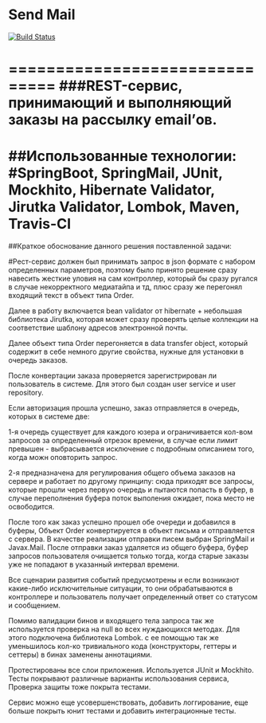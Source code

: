 Send Mail
===============================

[![Build Status](https://travis-ci.org/yuriikovalchuk/SendMail.svg?branch=master)](https://travis-ci.org/yuriikovalchuk/SendMail)

===============================
###REST-сервис, принимающий и выполняющий заказы на рассылку email’ов.
===============================
##Использованные технологии:
#SpringBoot, SpringMail, JUnit, Mockhito, Hibernate Validator, Jirutka Validator, Lombok, Maven, Travis-CI
===============================
##Краткое обоснование данного решения поставленной задачи:

#Рест-сервис должен был принимать запрос в json формате с набором определенных параметров,
поэтому было принято решение сразу навесить жесткие уловия на сам контроллер,
который бы сразу ругался в случае некорректного медиатайпа и тд, плюс сразу же перегонял входящий текст в объект типа Order.

Далее в работу включается bean validator от hibernate + небольшая библиотека Jirutka,
которая может сразу проверять целые коллекции на соответствие шаблону адресов электронной почты.

Далее объект типа Order перегоняется в data transfer object, который содержит в себе немного другие свойства,
нужные для установки в очередь заказов.

После конвертации заказа проверяется зарегистрирован ли пользователь в системе.
Для этого был создан user service и user repository.

Если авторизация прошла успешно, заказ отправляется в очередь, которых в системе две:

1-я очередь существует для каждого юзера и ограничивается кол-вом запросов за определенный отрезок времени,
в случае если лимит превышен - выбрасывается исключение с подробным описанием того, когда можн оповторить запрос.

2-я предназначена для регулирования общего объема заказов на сервере и работает по другому принципу:
сюда приходят все запросы, которые прошли через первую очередь и пытаются попасть в буфер,
в случае переполнения буфера поток выполения ожидает, пока место не освободится.

После того как заказ успешно прошел обе очереди и добавился в буферы, Объект Order конвертируется в объект письма
и отправляется с сервера. В качестве реализации отправки писем выбран SpringMail и Javax.Mail.
После отправки заказ удаляется из общего буфера, буфер запросов пользователя очищается только тогда,
когда старые заказы уже не попадают в указанный интервал времени.

Все сценарии развития событий предусмотрены и если возникают какие-либо исключительные ситуации,
то они обрабатываются в контроллере и пользователь получает определенный ответ со статусом и сообщением.

Помимо валидации бинов и входящего тела запроса так же используется проверка на null во всех нуждающихся
методах. Для этого подключена библиотека Lombok. с ее помощью так же уменьшилось кол-ко тривиального кода
(конструкторы, геттеры и сеттеры) в бинах заменены аннотациями.

Протестированы все слои приложения. Используется JUnit и Mockhito. Тесты покрывают различные
варианты использования сервиса, Проверка защиты тоже покрыта тестами.

Сервис можно еще усовершенствовать, добавить логгирование, еще больше покрыть юнит тестами и
добавить интеграционные тесты.